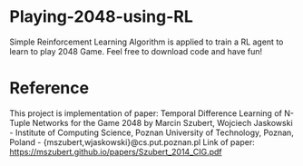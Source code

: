 # Playing-2048-using-RL
Simple Reinforcement Learning Algorithm is applied to train a RL agent to learn to play 2048 Game. Feel free to download code and have fun!

# Reference
This project is implementation of paper: Temporal Difference Learning of N-Tuple Networks for the Game 2048 by Marcin Szubert, Wojciech Jaskowski - Institute of Computing Science, Poznan University of Technology, Poznan, Poland - {mszubert,wjaskowski}@cs.put.poznan.pl
Link of paper: https://mszubert.github.io/papers/Szubert_2014_CIG.pdf
